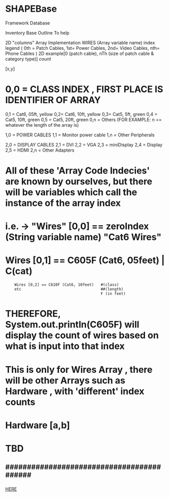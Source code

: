 # SHAPEBase
Framework Database


<START MESSAGE>
  Inventory Base Outline 
  To help
<END MESSAGE>
  
2D "columns" Array Implementation
WIRES (Array variable name)
index legend ( 0th = Patch Cables, 1st= Power Cables, 2nd= Video Cables, nth= Phone Cables )
  2D example[0 (patch cable), nTh (size of patch cable & category type)] *count*
 
 [x,y]
 
# 0,0 = CLASS INDEX , FIRST PLACE IS IDENTIFIER OF ARRAY
 0,1 = Cat6, 05ft, yellow
 0,2= Cat6, 10ft, yellow
 0,3= Cat5, 5ft, green
 0,4 = Cat5, 10ft, green
 0,5 = Cat5, 20ft, green
 0,n = Others (FOR EXAMPLE: n == whatever the length of the array is)
 
 1,0 = POWER CABLES
 1,1 = Monitor power cable
 1,n = Other Peripherals
 
 2,0 = DISPLAY CABLES
 2,1 = DVI
 2,2 = VGA
 2,3 = miniDisplay
 2,4 = Display
 2,5 = HDMI
 2,n = Other Adapters
 
 # All of these 'Array Code Indecies' are known by ourselves, but there will be variables which call the instance of the array index
 # i.e. <ArrayName> -> "Wires" [0,0] == zeroIndex (String variable name) "Cat6 Wires"
 #      Wires [0,1] == C605F (Cat6, 05feet) | C(cat)
        Wires [0,2] == C610F (Cat6, 10feet)   #(class)
        etc                                   ##(length)
                                              F (in feet)
  # THEREFORE, System.out.println(C605F) will display the count of wires based on what is input into that index 
# This is only for Wires Array , there will be other Arrays such as Hardware , with 'different' index counts
 # Hardware [a,b]
 # TBD
 
 ##########################################
 ------------------------------------------------------------------------------------------
###

<a href = "https://github.com/darienesf/SHAPEBase/blob/master/Capture.PNG">HERE </a>
  
###

